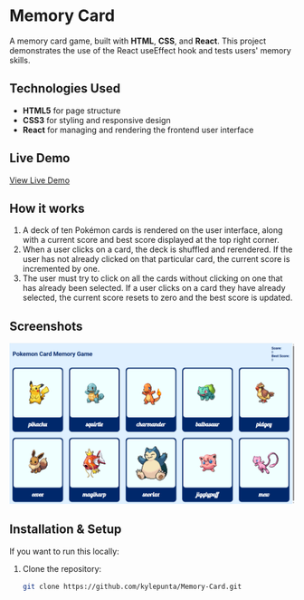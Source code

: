 # Memory Card

A memory card game, built with **HTML**, **CSS**, and **React**. This project demonstrates the use of the React useEffect hook and tests users' memory skills.

## Technologies Used

- **HTML5** for page structure
- **CSS3** for styling and responsive design
- **React** for managing and rendering the frontend user interface

## Live Demo

[View Live Demo](https://kylepokemonmemorycardgame.netlify.app/)

## How it works

1. A deck of ten Pokémon cards is rendered on the user interface, along with a current score and best score displayed at the top right corner.
2. When a user clicks on a card, the deck is shuffled and rerendered. If the user has not already clicked on that particular card, the current score is incremented by one.
3. The user must try to click on all the cards without clicking on one that has already been selected. If a user clicks on a card they have already selected, the current score resets to zero and the best score is updated.

## Screenshots


![Memory Card Game](src/assets/screenshot.png)


## Installation & Setup

If you want to run this locally:

1. Clone the repository:
   ```bash
   git clone https://github.com/kylepunta/Memory-Card.git

